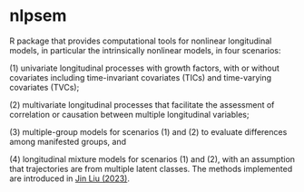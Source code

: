 # nlpsem
R package that provides computational tools for nonlinear longitudinal models, in particular the intrinsically nonlinear models, in four scenarios: 

(1) univariate longitudinal processes with growth factors, with or without covariates including time-invariant covariates (TICs) and time-varying covariates (TVCs); 

(2) multivariate longitudinal processes that facilitate the assessment of correlation or causation between multiple longitudinal variables; 

(3) multiple-group models for scenarios (1) and (2) to evaluate differences among manifested groups, and 

(4) longitudinal mixture models for scenarios (1) and (2), with an assumption that trajectories are from multiple latent classes. The methods implemented are introduced in [Jin Liu (2023)](https://arxiv.org/abs/2302.03237v2).

